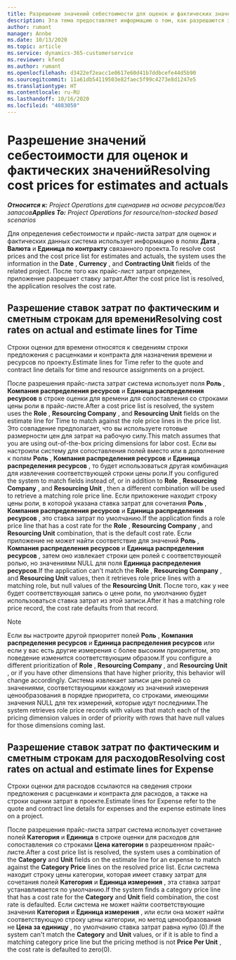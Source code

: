 ```yaml
---
title: Разрешение значений себестоимости для оценок и фактических значений
description: Эта тема предоставляет информацию о том, как разрешаются значения себестоимости для оценок и фактических значений.
author: rumant
manager: Annbe
ms.date: 10/13/2020
ms.topic: article
ms.service: dynamics-365-customerservice
ms.reviewer: kfend
ms.author: rumant
ms.openlocfilehash: d3422ef2eacc1e0617e60d41b7ddbcefe44d5b90
ms.sourcegitcommit: 11a61db54119503e82faec5f99c4273e8d1247e5
ms.translationtype: HT
ms.contentlocale: ru-RU
ms.lasthandoff: 10/16/2020
ms.locfileid: "4083050"
---
```

# <a name="resolving-cost-prices-for-estimates-and-actuals"></a><span data-ttu-id="50826-103">Разрешение значений себестоимости для оценок и фактических значений</span><span class="sxs-lookup"><span data-stu-id="50826-103">Resolving cost prices for estimates and actuals</span></span>

<span data-ttu-id="50826-104">_**Относится к:** Project Operations для сценариев на основе ресурсов/без запасов_</span><span class="sxs-lookup"><span data-stu-id="50826-104">_**Applies To:** Project Operations for resource/non-stocked based scenarios_</span></span>

<span data-ttu-id="50826-105">Для определения себестоимости и прайс-листа затрат для оценок и фактических данных система использует информацию в полях **Дата** , **Валюта** и **Единица по контракту** связанного проекта.</span><span class="sxs-lookup"><span data-stu-id="50826-105">To resolve cost prices and the cost price list for estimates and actuals, the system uses the information in the **Date** , **Currency** , and **Contracting Unit** fields of the related project.</span></span> <span data-ttu-id="50826-106">После того как прайс-лист затрат определен, приложение разрешает ставку затрат.</span><span class="sxs-lookup"><span data-stu-id="50826-106">After the cost price list is resolved, the application resolves the cost rate.</span></span>

## <a name="resolving-cost-rates-on-actual-and-estimate-lines-for-time"></a><span data-ttu-id="50826-107">Разрешение ставок затрат по фактическим и сметным строкам для времени</span><span class="sxs-lookup"><span data-stu-id="50826-107">Resolving cost rates on actual and estimate lines for Time</span></span>

<span data-ttu-id="50826-108">Строки оценки для времени относятся к сведениям строки предложения с расценками и контракта для назначения времени и ресурсов по проекту.</span><span class="sxs-lookup"><span data-stu-id="50826-108">Estimate lines for Time refer to the quote and contract line details for time and resource assignments on a project.</span></span>

<span data-ttu-id="50826-109">После разрешения прайс-листа затрат система использует поля **Роль** , **Компания распределения ресурсов** и **Единица распределения ресурсов** в строке оценки для времени для сопоставления со строками цены роли в прайс-листе.</span><span class="sxs-lookup"><span data-stu-id="50826-109">After a cost price list is resolved, the system uses the **Role** , **Resourcing Company** , and **Resourcing Unit** fields on the estimate line for Time to match against the role price lines in the price list.</span></span> <span data-ttu-id="50826-110">Это совпадение предполагает, что вы используете готовые размерности цен для затрат на рабочую силу.</span><span class="sxs-lookup"><span data-stu-id="50826-110">This match assumes that you are using out-of-the-box pricing dimensions for labor cost.</span></span> <span data-ttu-id="50826-111">Если вы настроили систему для сопоставления полей вместо или в дополнение к полям **Роль** , **Компания распределения ресурсов** и **Единица распределения ресурсов** , то будет использоваться другая комбинация для извлечения соответствующей строки цены роли.</span><span class="sxs-lookup"><span data-stu-id="50826-111">If you configured the system to match fields instead of, or in addition to **Role** , **Resourcing Company** , and **Resourcing Unit** , then a different combination will be used to retrieve a matching role price line.</span></span> <span data-ttu-id="50826-112">Если приложение находит строку цены роли, в которой указана ставка затрат для сочетания **Роль** , **Компания распределения ресурсов** и **Единица распределения ресурсов** , это ставка затрат по умолчанию.</span><span class="sxs-lookup"><span data-stu-id="50826-112">If the application finds a role price line that has a cost rate for the **Role** , **Resourcing Company** , and **Resourcing Unit** combination, that is the default cost rate.</span></span> <span data-ttu-id="50826-113">Если приложение не может найти соответствие для значений **Роль** , **Компания распределения ресурсов** и **Единица распределения ресурсов** , затем оно извлекает строки цен ролей с соответствующей ролью, но значениями NULL для поля **Единица распределения ресурсов**.</span><span class="sxs-lookup"><span data-stu-id="50826-113">If the application can't match the **Role** , **Resourcing Company** , and **Resourcing Unit** values, then it retrieves role price lines with a matching role, but null values of the **Resourcing Unit**.</span></span> <span data-ttu-id="50826-114">После того, как у нее будет соответствующая запись о цене роли, по умолчанию будет использоваться ставка затрат из этой записи.</span><span class="sxs-lookup"><span data-stu-id="50826-114">After it has a matching role price record, the cost rate defaults from that record.</span></span> 

> [!NOTE]
> <span data-ttu-id="50826-115">Если вы настроите другой приоритет полей **Роль** , **Компания распределения ресурсов** и **Единица распределения ресурсов** или если у вас есть другие измерения с более высоким приоритетом, это поведение изменится соответствующим образом.</span><span class="sxs-lookup"><span data-stu-id="50826-115">If you configure a different prioritization of **Role** , **Resourcing Company** , and **Resourcing Unit** , or if you have other dimensions that have higher priority, this behavior will change accordingly.</span></span> <span data-ttu-id="50826-116">Система извлекает записи цен ролей со значениями, соответствующими каждому из значений измерения ценообразования в порядке приоритета, со строками, имеющими значения NULL для тех измерений, которые идут последними.</span><span class="sxs-lookup"><span data-stu-id="50826-116">The system retrieves role price records with values that match each of the pricing dimension values in order of priority with rows that have null values for those dimensions coming last.</span></span>

## <a name="resolving-cost-rates-on-actual-and-estimate-lines-for-expense"></a><span data-ttu-id="50826-117">Разрешение ставок затрат по фактическим и сметным строкам для расходов</span><span class="sxs-lookup"><span data-stu-id="50826-117">Resolving cost rates on actual and estimate lines for Expense</span></span>

<span data-ttu-id="50826-118">Строки оценки для расходов ссылаются на сведения строки предложения с расценками и контракта для расходов, а также на строки оценки затрат в проекте.</span><span class="sxs-lookup"><span data-stu-id="50826-118">Estimate lines for Expense refer to the quote and contract line details for expenses and the expense estimate lines on a project.</span></span>

<span data-ttu-id="50826-119">После разрешения прайс-листа затрат система использует сочетание полей **Категория** и **Единица** в строке оценки для расходов для сопоставления со строками **Цена категории** в разрешенном прайс-листе.</span><span class="sxs-lookup"><span data-stu-id="50826-119">After a cost price list is resolved, the system uses a combination of the **Category** and **Unit** fields on the estimate line for an expense to match against the **Category Price** lines on the resolved price list.</span></span> <span data-ttu-id="50826-120">Если система находит строку цены категории, которая имеет ставку затрат для сочетания полей **Категория** и **Единица измерения** , эта ставка затрат устанавливается по умолчанию.</span><span class="sxs-lookup"><span data-stu-id="50826-120">If the system finds a category price line that has a cost rate for the **Category** and **Unit** field combination, the cost rate is defaulted.</span></span> <span data-ttu-id="50826-121">Если система не может найти соответствующие значения **Категория** и **Единица измерения** , или если она может найти соответствующую строку цены категории, но метод ценообразования не **Цена за единицу** , по умолчанию ставка затрат равна нулю (0).</span><span class="sxs-lookup"><span data-stu-id="50826-121">If the system can't match the **Category** and **Unit** values, or if it is able to find a matching category price line but the pricing method is not **Price Per Unit** , the cost rate is defaulted to zero(0).</span></span>
